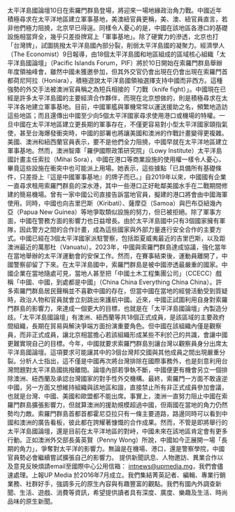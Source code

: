 太平洋島國論壇10日在索羅門群島登場，將迎來一場地緣政治角力戰。中國近年積極尋求在太平洋地區建立軍事基地，美澳紐官員更稱，美、澳、紐官員直言，若非他們極力阻撓，北京早已得逞。同樣令人憂心的是，中國在該地區各港口的基礎設施相當齊全，幾乎只差掛牌寫上「軍事基地」。除了硬實力的滲透，北京也打「台灣牌」，試圖挑撥太平洋島國內部分裂，削弱太平洋島國的凝聚力。經濟學人（The Economist）9日報導，由18個太平洋島國和地區組成的區域核心組織「太平洋島國論壇」（Pacific Islands Forum，PIF）將於10日開始在索羅門群島舉辦年度領袖峰會，雖然中國未獲邀參加，但其外交官仍會出現在仍會出現在索羅門首都荷尼阿拉（Honiara），積極遊說太平洋島國領袖選擇支持中國而非西方。這種強勢的外交手法被澳洲官員稱之為短兵相接的「刀戰（knife fight）」。中國現在已經是許多太平洋島國的主要經濟合作夥伴，而現在北京想做的，則是積極尋求在太平洋各地建立軍事基地。目前，中國軍艦與軍機常常以運送援助之名，頻繁地造訪這些地區；而且還傳出中國至少向5個太平洋國家尋求使用港口或機場的特權。一旦中國在太平洋地區建立更長期的軍事存在，不僅更容易對小型太平洋國家頤指氣使，甚至台海爆發衝突時，中國的部署也將讓美國和澳洲的作戰計畫變得更複雜。美國、澳洲和紐西蘭官員表示，要不是他們全力阻撓，中國早就在太平洋地區建立軍事基地。然而，澳洲智庫「羅伊國際政策研究院」（Lowy Institute）太平洋島國計畫主任索拉（Mihai Sora），中國在港口等商業設施的使用權一樣令人憂心，畢竟這些設施在衝突中也可能派上用場。她表示，這些據點「已具備所有基礎條件，只差掛上『這是中國軍事基地』的牌子而已。」自2019年以來，中國國有企業一直尋求租用索羅門群島的深水港，其中一些港口正好毗鄰美國水手在二戰期間修建的簡易機場。曾有一家中國公司直接告訴當地官員，擬建的港口將會由中國海軍使用。同時，中國也向吉里巴斯（Kiribati）、薩摩亞（Samoa）與巴布亞紐幾內亞（Papua New Guinea）等地爭取類似設施的努力，但已被拒絕。除了軍事方面，中國在警務方面的影響力也日益增長。由於太平洋島國中只有3個國家擁有軍隊，因此警方之間的合作計畫，成為這些國家與外部力量進行安全合作的主要方式。中國已經在3個太平洋國家派駐警察，包括距夏威夷最近的吉里巴斯，以及距澳洲最近的萬那杜（Vanuatu）。2023年，中國與索羅門群島達成協議，強化當年在當地舉辦的太平洋運動會的安保工作。然而，在賽事結束後，運動員離開了，中國警察卻留了下來。在太平洋島國中，索羅門群島是被中國滲透最嚴重的國家。中國企業在當地隨處可見，當地人甚至把「中國土木工程集團公司」（CCECC）戲稱「中國、中國，到處都是中國」（China China Everything China China）。許多索羅門群島居民聲稱並不喜歡中國的存在，但當中國在當地的經營活動受到質疑時，政治人物和官員就會立刻跳出來護航中國。近來，中國正試圖利用自身對索羅門群島的影響力，來達成一個更大的目標，也就是在「太平洋島國論壇」內製造分歧。「太平洋島國論壇」有澳洲、紐西蘭等共18個正式成員，是該區域的主要政府間組織，長期在貿易與解決爭端方面扮演重要角色。但中國在該組織內僅是觀察員，而非正式成員，讓北京相當擔心若該組織形成某些不利於己的共識，會讓中國更難實現自己的目標。今年，中國就要求索羅門群島別讓台灣以觀察員身分出席太平洋島國論壇。這項要求可能讓其中的3個台灣邦交國與其他成員之間出現嚴重分裂。分析人士指出，這不僅是中國再次將台灣排除在國際事務外，也是刻意利用台灣問題對太平洋島國挑撥離間。論壇內部若爭執不斷，中國便更有機會另立一個排除澳洲、紐西蘭及承認台灣國家的對手性外交機構。最終，索羅門一方面不敢違逆中國，另一方面又想維持組織與該地區和諧，直接禁止所有非正式成員參加會議，也就是台灣、中國、美國和歐盟都不能出席。事實上，澳洲一直努力阻止中國在索羅門群島擴張影響力，但就算澳洲的援助規模超過中國，但兩國在當地的角力仍然勢均力敵。索羅門群島首都首都霍尼亞拉只有一條主要道路，路邊同時可以看到中國和澳洲的廣告看板，彼此都在誇耀著慷慨的合作成果。然而，不管是即將舉行的太平洋島國論壇，還是目前在太平洋地區的對峙，中國未來在該地區肯定會有更多行動。正如澳洲外交部長黃英賢（Penny Wong）所說，中國如今正展開一場「長期的角力」，爭奪對太平洋的影響力。無論是在機場、港口，還是警察學院，中國官員勢必會繼續嘗試擴張自己的影響力。
提供新聞訊息、人物邀訪、異業合作以及意見反映煩請email至國際中心公用信箱： intnews@upmedia.mg，我們會儘速處理。上報UP Media 於2016年7月成立。我們集結菁英記者、編輯、專業行銷業務、社群好手，強調多元的原生內容與有趣豐富的觀點。我們有國內外調查新聞、生活、遊戲、消費等資訊，希望提供讀者具有深度、廣度、樂趣及生活、時尚品味的原生新聞。